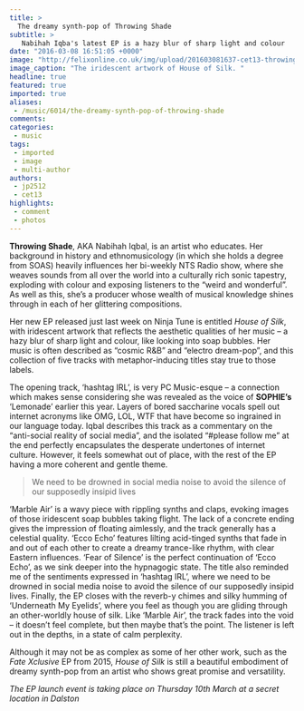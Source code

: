 ```yaml
---
title: >
  The dreamy synth-pop of Throwing Shade
subtitle: >
   Nabihah Iqba's latest EP is a hazy blur of sharp light and colour
date: "2016-03-08 16:51:05 +0000"
image: "http://felixonline.co.uk/img/upload/201603081637-cet13-throwingshade.jpg"
image_caption: "The iridescent artwork of House of Silk. "
headline: true
featured: true
imported: true
aliases:
 - /music/6014/the-dreamy-synth-pop-of-throwing-shade
comments:
categories:
 - music
tags:
 - imported
 - image
 - multi-author
authors:
 - jp2512
 - cet13
highlights:
 - comment
 - photos
---
```


**Throwing Shade**, AKA Nabihah Iqbal, is an artist who educates. Her background in history and ethnomusicology (in which she holds a degree from SOAS) heavily influences her bi-weekly NTS Radio show, where she weaves sounds from all over the world into a culturally rich sonic tapestry, exploding with colour and exposing listeners to the “weird and wonderful”. As well as this, she’s a producer whose wealth of musical knowledge shines through in each of her glittering compositions.

Her new EP released just last week on Ninja Tune is entitled _House of Silk_, with iridescent artwork that reflects the aesthetic qualities of her music – a hazy blur of sharp light and colour, like looking into soap bubbles. Her music is often described as “cosmic R&amp;B” and “electro dream-pop”, and this collection of five tracks with metaphor-inducing titles stay true to those labels.

The opening track, ‘hashtag IRL’, is very PC Music-esque – a connection which makes sense considering she was revealed as the voice of **SOPHIE’s** ‘Lemonade’ earlier this year. Layers of bored saccharine vocals spell out internet acronyms like OMG, LOL, WTF that have become so ingrained in our language today. Iqbal describes this track as a commentary on the “anti-social reality of social media”, and the isolated “#please follow me” at the end perfectly encapsulates the desperate undertones of internet culture. However, it feels somewhat out of place, with the rest of the EP having a more coherent and gentle theme.

> We need to be drowned in social media noise to avoid the silence of our supposedly insipid lives

‘Marble Air’ is a wavy piece with rippling synths and claps, evoking images of those iridescent soap bubbles taking flight. The lack of a concrete ending gives the impression of floating aimlessly, and the track generally has a celestial quality. ‘Ecco Echo’ features lilting acid-tinged synths that fade in and out of each other to create a dreamy trance-like rhythm, with clear Eastern influences. ‘Fear of Silence’ is the perfect continuation of ‘Ecco Echo’, as we sink deeper into the hypnagogic state. The title also reminded me of the sentiments expressed in ‘hashtag IRL’, where we need to be drowned in social media noise to avoid the silence of our supposedly insipid lives. Finally, the EP closes with the reverb-y chimes and silky humming of ‘Underneath My Eyelids’, where you feel as though you are gliding through an other-worldly house of silk. Like ‘Marble Air’, the track fades into the void – it doesn’t feel complete, but then maybe that’s the point. The listener is left out in the depths, in a state of calm perplexity.

Although it may not be as complex as some of her other work, such as the _Fate Xclusive_ EP from 2015, _House of Silk_ is still a beautiful embodiment of dreamy synth-pop from an artist who shows great promise and versatility.

_The EP launch event is taking place on Thursday 10th March at a secret location in Dalston_

